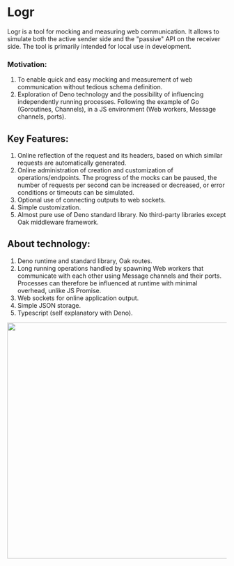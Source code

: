 # Logr 

Logr is a tool for mocking and measuring web communication. It allows to simulate both the active sender side and the "passive" API on the receiver side. The tool is primarily intended for local use in development.



### Motivation:
1. To enable quick and easy mocking and measurement of web communication without tedious schema definition. 
2. Exploration of Deno technology and the possibility of influencing independently running processes. Following the example of Go (Goroutines, Channels), in a JS environment (Web workers, Message channels, ports).

## Key Features:
1. Online reflection of the request and its headers, based on which similar requests are automatically generated.
2. Online administration of creation and customization of operations/endpoints. 
The progress of the mocks can be paused, the number of requests per second can be increased or decreased, or error conditions or timeouts can be simulated.
3. Optional use of connecting outputs to web sockets.
4. Simple customization.
5. Almost pure use of Deno standard library. No third-party libraries except Oak middleware framework.


##  About technology:
1. Deno runtime and standard library, Oak routes.
2. Long running operations handled by spawning Web workers that communicate with each other using Message channels and their ports. Processes can therefore be influenced at runtime with minimal overhead, unlike JS Promise.
3. Web sockets for online application output.
4. Simple JSON storage.
5. Typescript (self explanatory with Deno).



<img align="left" width="771" height="541" src="https://drive.google.com/uc?export=view&id=1cTlSpRI8v1KyhAP1rXwDRVieWE4nxDfI">



